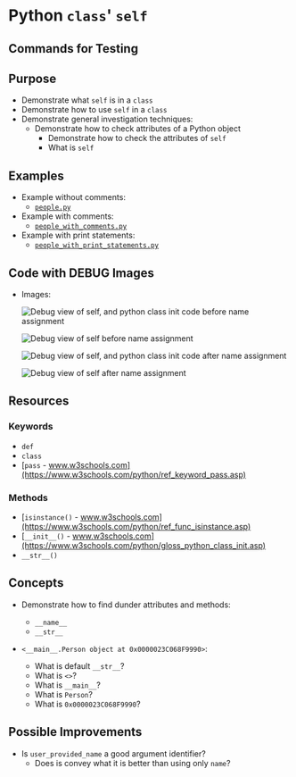 # Python `class`' `self`

## Commands for Testing

## Purpose

* Demonstrate what `self` is in a `class`
* Demonstrate how to use `self` in a `class`
* Demonstrate general investigation techniques:
  * Demonstrate how to check attributes of a Python object
    * Demonstrate how to check the attributes of `self`
    * What is `self`

## Examples

* Example without comments:
  * [`people.py`](./people.py)
* Example with comments:
  * [`people_with_comments.py`](./people_with_comments.py)
* Example with print statements:
  * [`people_with_print_statements.py`](./people_with_print_statements.py)

## Code with DEBUG Images

* Images:

  ![Debug view of self, and python class __init__ code before name assignment](https://user-images.githubusercontent.com/47562501/220025404-3898066d-4433-4e3e-80e1-1b623a5c5a46.png)

  ![Debug view of self before name assignment](https://user-images.githubusercontent.com/47562501/220025796-e2a9c8e5-1bb8-44fa-9417-4b93d9b17c5c.png)

  ![Debug view of self, and python class __init__ code after name assignment](https://user-images.githubusercontent.com/47562501/220026242-7bacecf3-c905-4953-ad16-782f5e19e288.png)

  ![Debug view of self after name assignment](https://user-images.githubusercontent.com/47562501/220026638-9e0f40c2-27a4-41c8-8a1a-9249054192f3.png)

## Resources

### Keywords

* `def`
* `class`
* [`pass` - www.w3schools.com](https://www.w3schools.com/python/ref_keyword_pass.asp)

### Methods

* [`isinstance()` - www.w3schools.com](https://www.w3schools.com/python/ref_func_isinstance.asp)
* [`__init__()` - www.w3schools.com](https://www.w3schools.com/python/gloss_python_class_init.asp)
* `__str__()`

## Concepts

* Demonstrate how to find dunder attributes and methods:
  * `__name__`
  * `__str__`

* `<__main__.Person object at 0x0000023C068F9990>`:
  * What is default `__str__`?
  * What is `<>`?
  * What is `__main__`?
  * What is `Person`?
  * What is `0x0000023C068F9990`?

## Possible Improvements

* Is `user_provided_name` a good argument identifier?
  * Does is convey what it is better than using only `name`?
